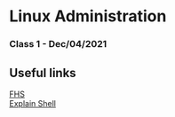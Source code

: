 # Linux Administration
### Class 1 - Dec/04/2021 
## Useful links
[FHS](https://external-preview.redd.it/JKYkgkWMKu4FStR49umwXIwR2BV1bjhH4wM6d9fvCgk.png?auto=webp&s=1247e7df2a1c937cd598b3252d74ef7bf2b18798)<br>
[Explain Shell](https://explainshell.com) 
